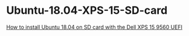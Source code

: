 # Ubuntu-18.04-XPS-15-SD-card
[How to install Ubuntu 18.04 on SD card with the Dell XPS 15 9560 UEFI](https://github.com/Antoine-Auffret/Ubuntu-18.04-XPS-15-SD-card/wiki/Install-Ubuntu-18.04-with-XPS-15-on-SD-card)

